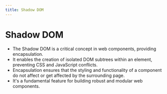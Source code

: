 ```yaml
---
title: Shadow DOM
---
```


# Shadow DOM

- The Shadow DOM is a critical concept in web components, providing encapsulation.
- It enables the creation of isolated DOM subtrees within an element, preventing CSS and JavaScript conflicts.
- Encapsulation ensures that the styling and functionality of a component do not affect or get affected by the surrounding page.
- It's a fundamental feature for building robust and modular web components.

<!--
# Jason
-->
